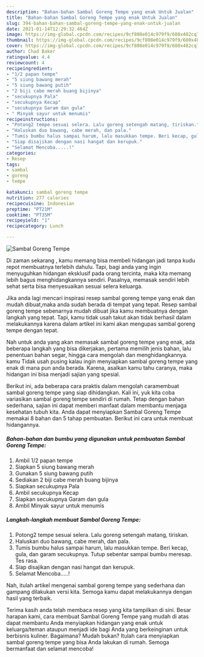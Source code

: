 ```yaml
---
description: "Bahan-bahan Sambal Goreng Tempe yang enak Untuk Jualan"
title: "Bahan-bahan Sambal Goreng Tempe yang enak Untuk Jualan"
slug: 394-bahan-bahan-sambal-goreng-tempe-yang-enak-untuk-jualan
date: 2021-01-14T12:29:32.464Z
image: https://img-global.cpcdn.com/recipes/9cf808e014c979f9/680x482cq70/sambal-goreng-tempe-foto-resep-utama.jpg
thumbnail: https://img-global.cpcdn.com/recipes/9cf808e014c979f9/680x482cq70/sambal-goreng-tempe-foto-resep-utama.jpg
cover: https://img-global.cpcdn.com/recipes/9cf808e014c979f9/680x482cq70/sambal-goreng-tempe-foto-resep-utama.jpg
author: Chad Baker
ratingvalue: 4.4
reviewcount: 4
recipeingredient:
- "1/2 papan tempe"
- "5 siung bawang merah"
- "5 siung bawang putih"
- "2 biji cabe merah buang bijinya"
- "secukupnya Pala"
- "secukupnya Kecap"
- "secukupnya Garam dan gula"
- " Minyak sayur untuk menumis"
recipeinstructions:
- "Potong2 tempe sesuai selera. Lalu goreng setengah matang, tiriskan."
- "Haluskan duo bawang, cabe merah, dan pala."
- "Tumis bumbu halus sampai harum, lalu masukkan tempe. Beri kecap, gula, dan garam secukupnya. Tutup sebentar sampai bumbu meresap. Tes rasa."
- "Siap disajikan dengan nasi hangat dan kerupuk."
- "Selamat Mencoba.....!"
categories:
- Resep
tags:
- sambal
- goreng
- tempe

katakunci: sambal goreng tempe 
nutrition: 277 calories
recipecuisine: Indonesian
preptime: "PT21M"
cooktime: "PT35M"
recipeyield: "1"
recipecategory: Lunch

---
```



![Sambal Goreng Tempe](https://img-global.cpcdn.com/recipes/9cf808e014c979f9/680x482cq70/sambal-goreng-tempe-foto-resep-utama.jpg)

Di zaman  sekarang , kamu memang bisa membeli hidangan jadi tanpa kudu repot membuatnya terlebih dahulu. Tapi, bagi anda yang ingin menyuguhkan hidangan eksklusif pada orang tercinta, maka kita memang lebih bagus menghidangkannya sendiri. Pasalnya, memasak sendiri lebih sehat serta bisa menyesuaikan sesuai selera keluarga.

Jika anda lagi mencari inspirasi resep sambal goreng tempe yang enak dan mudah dibuat,maka anda sudah berada di tempat yang tepat. Resep sambal goreng tempe  sebenarnya mudah dibuat jika kamu membuatnya dengan langkah yang tepat. Tapi, kamu tidak usah takut akan tidak berhasil dalam melakukannya 
karena dalam artikel ini kami akan mengupas sambal goreng tempe dengan tepat.  



Nah untuk anda yang akan memasak sambal goreng tempe yang enak, ada beberapa langkah yang bisa dikerjakan, pertama memilih jenis bahan, lalu penentuan bahan segar, hingga cara mengolah dan menghidangkannya. kamu Tidak usah pusing kalau ingin menyiapkan sambal goreng tempe yang enak di mana pun anda berada. Karena, asalkan kamu  tahu caranya, maka hidangan ini bisa menjadi sajian yang spesial.

Berikut ini, ada beberapa cara praktis  dalam mengolah caramembuat sambal goreng tempe yang siap dihidangkan. Kali ini, yuk kita coba variasikan sambal goreng tempe sendiri di rumah. Tetap dengan bahan sederhana, sajian ini dapat memberi manfaat dalam membantu menjaga kesehatan tubuh kita. Anda dapat menyiapkan Sambal Goreng Tempe memakai 8 bahan dan 5 tahap pembuatan. Berikut ini cara untuk membuat hidangannya.

<!--inarticleads1-->

##### Bahan-bahan dan bumbu yang digunakan untuk pembuatan Sambal Goreng Tempe:

1. Ambil 1/2 papan tempe
1. Siapkan 5 siung bawang merah
1. Gunakan 5 siung bawang putih
1. Sediakan 2 biji cabe merah buang bijinya
1. Siapkan secukupnya Pala
1. Ambil secukupnya Kecap
1. Siapkan secukupnya Garam dan gula
1. Ambil  Minyak sayur untuk menumis




<!--inarticleads2-->

##### Langkah-langkah membuat Sambal Goreng Tempe:

1. Potong2 tempe sesuai selera. Lalu goreng setengah matang, tiriskan.
1. Haluskan duo bawang, cabe merah, dan pala.
1. Tumis bumbu halus sampai harum, lalu masukkan tempe. Beri kecap, gula, dan garam secukupnya. Tutup sebentar sampai bumbu meresap. Tes rasa.
1. Siap disajikan dengan nasi hangat dan kerupuk.
1. Selamat Mencoba.....!




Nah, itulah artikel mengenai  sambal goreng tempe  yang sederhana dan gampang dilakukan versi kita. Semoga kamu dapat melakukannya dengan hasil yang terbaik. 

Terima kasih anda telah membaca resep yang kita tampilkan di sini. Besar harapan kami, cara membuat  Sambal Goreng Tempe yang mudah di atas dapat membantu Anda menyiapkan hidangan yang enak untuk keluarga/teman ataupun menjadi ide bagi Anda yang berkeinginan untuk berbisnis kuliner. Bagaimana? Mudah bukan? Itulah cara menyiapkan sambal goreng tempe yang bisa Anda lakukan di rumah. Semoga bermanfaat dan selamat mencoba!

